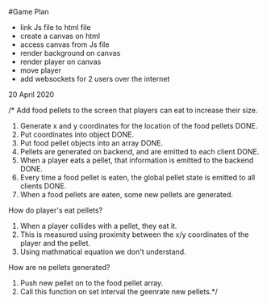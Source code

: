#Game Plan

- link Js file to html file
- create a canvas on html
- access canvas from Js file
- render background on canvas
- render player on canvas
- move player
- add websockets for 2 users over the internet

20 April 2020

/\* Add food pellets to the screen that players can eat to increase their size.

1. Generate x and y coordinates for the location of the food pellets DONE.
2. Put coordinates into object DONE.
3. Put food pellet objects into an array DONE.
4. Pellets are generated on backend, and are emitted to each client DONE.
5. When a player eats a pellet, that information is emitted to the backend DONE.
6. Every time a food pellet is eaten, the global pellet state is emitted to all clients DONE.
7. When a food pellets are eaten, some new pellets are generated.

How do player's eat pellets?

1. When a player collides with a pellet, they eat it.
2. This is measured using proximity between the x/y coordinates of the player and the pellet.
3. Using mathmatical equation we don't understand.

How are ne pellets generated?

1. Push new pellet on to the food pellet array.
2. Call this function on set interval the geenrate new pellets.\*/
